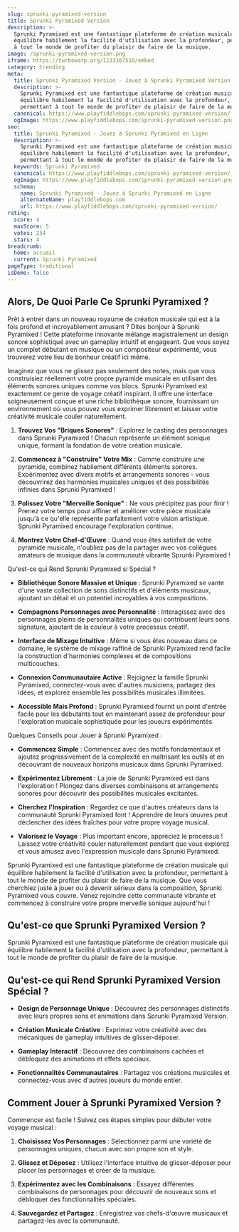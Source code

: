 ```yaml
---
slug: sprunki-pyramixed-version
title: Sprunki Pyramixed Version
description: >-
  Sprunki Pyramixed est une fantastique plateforme de création musicale qui
  équilibre habilement la facilité d'utilisation avec la profondeur, permettant
  à tout le monde de profiter du plaisir de faire de la musique.
image: /sprunki-pyramixed-version.png
iframe: https://turbowarp.org/1133167510/embed
category: trending
meta:
  title: Sprunki Pyramixed Version - Jouez à Sprunki Pyramixed Version en Ligne
  description: >-
    Sprunki Pyramixed est une fantastique plateforme de création musicale qui
    équilibre habilement la facilité d'utilisation avec la profondeur,
    permettant à tout le monde de profiter du plaisir de faire de la musique.
  canonical: https://www.playfiddlebops.com/sprunki-pyramixed-version/
  ogImage: https://www.playfiddlebops.com/sprunki-pyramixed-version.png
seo:
  title: Sprunki Pyramixed - Jouez à Sprunki Pyramixed en Ligne
  description: >-
    Sprunki Pyramixed est une fantastique plateforme de création musicale qui
    équilibre habilement la facilité d'utilisation avec la profondeur,
    permettant à tout le monde de profiter du plaisir de faire de la musique.
  keywords: Sprunki Pyramixed
  canonical: https://www.playfiddlebops.com/sprunki-pyramixed-version/
  ogImage: https://www.playfiddlebops.com/sprunki-pyramixed-version.png
  schema:
    name: Sprunki Pyramixed - Jouez à Sprunki Pyramixed en Ligne
    alternateName: playfiddlebops.com
    url: https://www.playfiddlebops.com/sprunki-pyramixed-version/
rating:
  score: 4
  maxScore: 5
  votes: 254
  stars: 4
breadcrumb:
  home: accueil
  current: Sprunki Pyramixed
pageType: traditional
isDemo: false
---
```


## Alors, De Quoi Parle Ce Sprunki Pyramixed ?

Prêt à entrer dans un nouveau royaume de création musicale qui est à la fois profond et incroyablement amusant ? Dites bonjour à Sprunki Pyramixed ! Cette plateforme innovante mélange magistralement un design sonore sophistiqué avec un gameplay intuitif et engageant. Que vous soyez un complet débutant en musique ou un compositeur expérimenté, vous trouverez votre lieu de bonheur créatif ici même.

Imaginez que vous ne glissez pas seulement des notes, mais que vous construisiez réellement votre propre pyramide musicale en utilisant des éléments sonores uniques comme vos blocs. Sprunki Pyramixed est exactement ce genre de voyage créatif inspirant. Il offre une interface soigneusement conçue et une riche bibliothèque sonore, fournissant un environnement où vous pouvez vous exprimer librement et laisser votre créativité musicale couler naturellement.

1. **Trouvez Vos "Briques Sonores"** : Explorez le casting des personnages dans Sprunki Pyramixed ! Chacun représente un élément sonique unique, formant la fondation de votre création musicale.

1. **Commencez à "Construire" Votre Mix** : Comme construire une pyramide, combinez habilement différents éléments sonores. Expérimentez avec divers motifs et arrangements sonores - vous découvrirez des harmonies musicales uniques et des possibilités infinies dans Sprunki Pyramixed !

1. **Polissez Votre "Merveille Sonique"** : Ne vous précipitez pas pour finir ! Prenez votre temps pour affiner et améliorer votre pièce musicale jusqu'à ce qu'elle représente parfaitement votre vision artistique. Sprunki Pyramixed encourage l'exploration continue.

1. **Montrez Votre Chef-d'Œuvre** : Quand vous êtes satisfait de votre pyramide musicale, n'oubliez pas de la partager avec vos collègues amateurs de musique dans la communauté vibrante Sprunki Pyramixed !

Qu'est-ce qui Rend Sprunki Pyramixed si Spécial ?

- **Bibliothèque Sonore Massive et Unique** : Sprunki Pyramixed se vante d'une vaste collection de sons distinctifs et d'éléments musicaux, ajoutant un détail et un potentiel incroyables à vos compositions.

- **Compagnons Personnages avec Personnalité** : Interagissez avec des personnages pleins de personnalités uniques qui contribuent leurs sons signature, ajoutant de la couleur à votre processus créatif.

- **Interface de Mixage Intuitive** : Même si vous êtes nouveau dans ce domaine, le système de mixage raffiné de Sprunki Pyramixed rend facile la construction d'harmonies complexes et de compositions multicouches.

- **Connexion Communautaire Active** : Rejoignez la famille Sprunki Pyramixed, connectez-vous avec d'autres musiciens, partagez des idées, et explorez ensemble les possibilités musicales illimitées.

- **Accessible Mais Profond** : Sprunki Pyramixed fournit un point d'entrée facile pour les débutants tout en maintenant assez de profondeur pour l'exploration musicale sophistiquée pour les joueurs expérimentés.

Quelques Conseils pour Jouer à Sprunki Pyramixed :

- **Commencez Simple** : Commencez avec des motifs fondamentaux et ajoutez progressivement de la complexité en maîtrisant les outils et en découvrant de nouveaux horizons musicaux dans Sprunki Pyramixed.

- **Expérimentez Librement** : La joie de Sprunki Pyramixed est dans l'exploration ! Plongez dans diverses combinaisons et arrangements sonores pour découvrir des possibilités musicales excitantes.

- **Cherchez l'Inspiration** : Regardez ce que d'autres créateurs dans la communauté Sprunki Pyramixed font ! Apprendre de leurs œuvres peut déclencher des idées fraîches pour votre propre voyage musical.

- **Valorisez le Voyage** : Plus important encore, appréciez le processus ! Laissez votre créativité couler naturellement pendant que vous explorez et vous amusez avec l'expression musicale dans Sprunki Pyramixed.

Sprunki Pyramixed est une fantastique plateforme de création musicale qui équilibre habilement la facilité d'utilisation avec la profondeur, permettant à tout le monde de profiter du plaisir de faire de la musique. Que vous cherchiez juste à jouer ou à devenir sérieux dans la composition, Sprunki Pyramixed vous couvre. Venez rejoindre cette communauté vibrante et commencez à construire votre propre merveille sonique aujourd'hui !

## Qu'est-ce que Sprunki Pyramixed Version ?

Sprunki Pyramixed est une fantastique plateforme de création musicale qui équilibre habilement la facilité d'utilisation avec la profondeur, permettant à tout le monde de profiter du plaisir de faire de la musique.

## Qu'est-ce qui Rend Sprunki Pyramixed Version Spécial ?

- **Design de Personnage Unique** : Découvrez des personnages distinctifs avec leurs propres sons et animations dans Sprunki Pyramixed Version.

- **Création Musicale Créative** : Exprimez votre créativité avec des mécaniques de gameplay intuitives de glisser-déposer.

- **Gameplay Interactif** : Découvrez des combinaisons cachées et débloquez des animations et effets spéciaux.

- **Fonctionnalités Communautaires** : Partagez vos créations musicales et connectez-vous avec d'autres joueurs du monde entier.

## Comment Jouer à Sprunki Pyramixed Version ?

Commencer est facile ! Suivez ces étapes simples pour débuter votre voyage musical :

1. **Choisissez Vos Personnages** : Sélectionnez parmi une variété de personnages uniques, chacun avec son propre son et style.

1. **Glissez et Déposez** : Utilisez l'interface intuitive de glisser-déposer pour placer les personnages et créer de la musique.

1. **Expérimentez avec les Combinaisons** : Essayez différentes combinaisons de personnages pour découvrir de nouveaux sons et débloquer des fonctionnalités spéciales.

1. **Sauvegardez et Partagez** : Enregistrez vos chefs-d'œuvre musicaux et partagez-les avec la communauté.